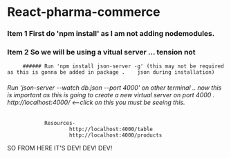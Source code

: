 # React-pharma-commerce

### Item 1 First do 'npm install' as I am not adding nodemodules.

### Item 2 So we will be using a vitual server ... tension not
         ###### Run 'npm install json-server -g' (this may not be required as this is gonna be added in package .    json during installation)
###### Run 'json-server --watch db.json --port 4000' on other terminal .. now this is important as this is going to create a new virtual server on port 4000 . http://localhost:4000/ <--click on this you must be seeing this. 

                Resources-
                        http://localhost:4000/table
                        http://localhost:4000/products

SO FROM HERE IT'S DEV! DEV! DEV!
